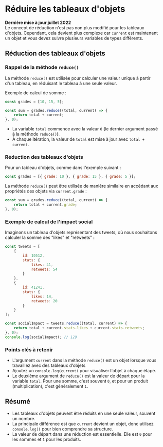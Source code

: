 # Réduire les tableaux d'objets

**Dernière mise à jour juillet 2022**  
Le concept de réduction n'est pas non plus modifié pour les tableaux d'objets. Cependant, cela devient plus complexe car `current` est maintenant un objet et vous devez suivre plusieurs variables de types différents.

## Réduction des tableaux d'objets

### Rappel de la méthode `reduce()`
La méthode `reduce()` est utilisée pour calculer une valeur unique à partir d'un tableau, en réduisant le tableau à une seule valeur.

Exemple de calcul de somme :
```javascript
const grades = [10, 15, 5];

const sum = grades.reduce((total, current) => { 
    return total + current;
}, 0);
```
- La variable `total` commence avec la valeur `0` (le dernier argument passé à la méthode `reduce()`).
- À chaque itération, la valeur de `total` est mise à jour avec `total + current`.

### Réduction des tableaux d'objets
Pour un tableau d'objets, comme dans l'exemple suivant :
```javascript
const grades = [{ grade: 10 }, { grade: 15 }, { grade: 5 }];
```
La méthode `reduce()` peut être utilisée de manière similaire en accédant aux propriétés des objets via `current.grade` :
```javascript
const sum = grades.reduce((total, current) => {
    return total + current.grade;
}, 0);
```

### Exemple de calcul de l'impact social
Imaginons un tableau d'objets représentant des tweets, où nous souhaitons calculer la somme des "likes" et "retweets" :
```javascript
const tweets = [
    {
        id: 10512,
        stats: {
            likes: 41,
            retweets: 54
        }
    },
    {
        id: 41241,
        stats: {
            likes: 14,
            retweets: 20
        }
    }
];

const socialImpact = tweets.reduce((total, current) => {
    return total + current.stats.likes + current.stats.retweets;
}, 0);
console.log(socialImpact); // 129
```

### Points clés à retenir
- L'argument `current` dans la méthode `reduce()` est un objet lorsque vous travaillez avec des tableaux d'objets.
- Ajoutez un `console.log(current)` pour visualiser l'objet à chaque étape.
- Le deuxième argument de `reduce()` est la valeur de départ pour la variable `total`. Pour une somme, c'est souvent `0`, et pour un produit (multiplication), c'est généralement `1`.

## Résumé
- Les tableaux d'objets peuvent être réduits en une seule valeur, souvent un nombre.
- La principale différence est que `current` devient un objet, donc utilisez `console.log()` pour bien comprendre sa structure.
- La valeur de départ dans une réduction est essentielle. Elle est `0` pour les sommes et `1` pour les produits.
```

